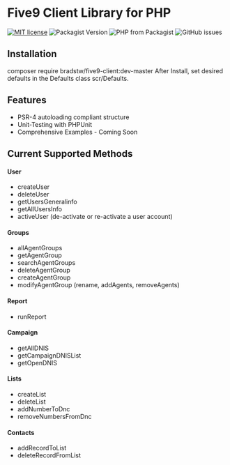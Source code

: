 Five9 Client Library for PHP 
=========================
[![MIT license](http://img.shields.io/badge/license-MIT-brightgreen.svg)](http://opensource.org/licenses/MIT) ![Packagist Version](https://img.shields.io/packagist/v/bradstw/five9-client.svg) ![PHP from Packagist](https://img.shields.io/packagist/php-v/bradstw/five9-client.svg) ![GitHub issues](https://img.shields.io/github/issues/bradstw/five9-client.svg)

Installation
------------
composer require bradstw/five9-client:dev-master
After Install, set desired defaults in the Defaults class scr/Defaults.

Features
--------
* PSR-4 autoloading compliant structure
* Unit-Testing with PHPUnit
* Comprehensive Examples - Coming Soon

Current Supported Methods
-------------------------
#### User
* createUser
* deleteUser
* getUsersGeneralinfo
* getAllUsersInfo
* activeUser (de-activate or re-activate a user account)

#### Groups
* allAgentGroups
* getAgentGroup
* searchAgentGroups
* deleteAgentGroup
* createAgentGroup
* modifyAgentGroup (rename, addAgents, removeAgents)

#### Report
* runReport

#### Campaign
* getAllDNIS
* getCampaignDNISList
* getOpenDNIS

#### Lists
* createList
* deleteList
* addNumberToDnc
* removeNumbersFromDnc

#### Contacts
* addRecordToList
* deleteRecordFromList

